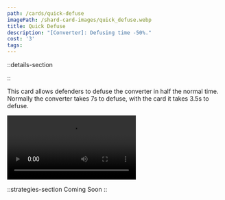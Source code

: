 ```yaml
---
path: /cards/quick-defuse
imagePath: /shard-card-images/quick_defuse.webp
title: Quick Defuse
description: "[Converter]: Defusing time -50%."
cost: '3'
tags:
---
```

::details-section

::
<p>This card allows defenders to defuse the converter in half the normal time. Normally the converter takes 7s to defuse, with the card it takes 3.5s to defuse.</p>
<div class="w-[50rem] max-w-full mt-4"><video src="\shard-card-pages-content\quick-defuse\quick_defuse_side_by_side_demonstration.webm" controls class="max-w-full" /></div>


::strategies-section
Coming Soon
::